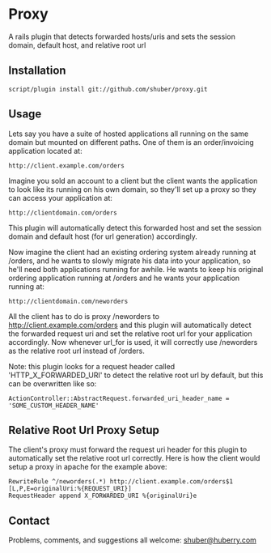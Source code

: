 Proxy
=====

A rails plugin that detects forwarded hosts/uris and sets the session domain, default host, and relative root url


Installation
------------

	script/plugin install git://github.com/shuber/proxy.git


Usage
-----

Lets say you have a suite of hosted applications all running on the same domain but mounted on different paths. One of them is an order/invoicing application located at:

	http://client.example.com/orders

Imagine you sold an account to a client but the client wants the application to look like its running on his own domain, so they'll set up a proxy so they can access your application at:

	http://clientdomain.com/orders

This plugin will automatically detect this forwarded host and set the session domain and default host (for url generation) accordingly.

Now imagine the client had an existing ordering system already running at /orders, and he wants to slowly migrate his data into your application, so he'll need both applications running for awhile. He wants to keep his original ordering application running at /orders and he wants your application running at:

	http://clientdomain.com/neworders

All the client has to do is proxy /neworders to http://client.example.com/orders and this plugin will automatically detect the forwarded request uri and set the relative root url for your application accordingly. Now whenever url_for is used, it will correctly use /neworders as the relative root url instead of /orders.

Note: this plugin looks for a request header called 'HTTP\_X\_FORWARDED_URI' to detect the relative root url by default, but this can be overwritten like so:

	ActionController::AbstractRequest.forwarded_uri_header_name = 'SOME_CUSTOM_HEADER_NAME'


Relative Root Url Proxy Setup
-----------------------------

The client's proxy must forward the request uri header for this plugin to automatically set the relative root url correctly. Here is how the client would setup a proxy in apache for the example above:

	RewriteRule ^/neworders(.*) http://client.example.com/orders$1 [L,P,E=originalUri:%{REQUEST_URI}]
	RequestHeader append X_FORWARDED_URI %{originalUri}e


Contact
-------

Problems, comments, and suggestions all welcome: [shuber@huberry.com](mailto:shuber@huberry.com)